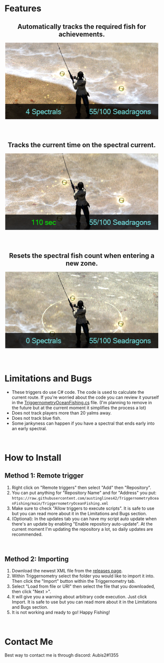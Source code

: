 # Features
<h2 align="center">

<span>Automatically tracks the required fish for achievements.</span>
<br>
<img src="./resources/UI.png" width="500" style="padding-top: 15px;"/>

<br>

<span>Tracks the current time on the spectral current.</span>
<br>
<img src="./resources/Spectral_Counter.png" width="500" style="padding-top: 15px;"/>

<br>

<span>Resets the spectral fish count when entering a new zone.</span>
<br>
<img src="./resources/Spectral_Reset.png" width="500" style="padding-top: 15px;"/>
</h2>

<br>

# Limitations and Bugs
* These triggers do use C# code. The code is used to calculate the current route. If you're worried about the code you can review it yourself in the [TriggernometryOceanFishing.cs](https://github.com/austinglines42/TriggernometryOceanFishing/blob/v1.0.1/TriggernometryOceanFishing.cs) file. (I'm planning to remove in the future but at the current moment it simplifies the process a lot)
* Does not track players more than 20 yalms away.
* Does not track blue fish.
* Some jankyness can happen if you have a spectral that ends early into an early spectral.

<br>

# How to Install
## Method 1: Remote trigger
1. Right click on "Remote triggers" then select "Add" then "Repository".
2. You can put anything for "Repository Name" and for "Address" you put: `https://raw.githubusercontent.com/austinglines42/TriggernometryOceanFishing/main/TriggernometryOceanFishing.xml`
3. Make sure to check "Allow triggers to execute scripts". It is safe to use but you can read more about it in the Limitations and Bugs section.
4. (Optional): In the updates tab you can have my script auto update when there's an update by enabling "Enable repository auto-update". At the current moment I'm updating the repository a lot, so daily updates are recommended.

<br>

## Method 2: Importing
1. Download the newest XML file from the [releases page](https://github.com/austinglines42/TriggernometryOceanFishing/releases).
2. Within Triggernometry select the folder you would like to import it into. Then click the "Import" button within the Triggernometry tab.
3. Select "Load from file or URI" then select the file that you downloaded, then click "Next >".
4. It will give you a warning about arbitrary code execution. Just click Import. It is safe to use but you can read more about it in the Limitations and Bugs section.
5. It is not working and ready to go! Happy Fishing!

<br>

# Contact Me
Best way to contact me is through discord: Aubis2#1355